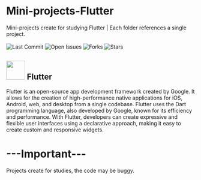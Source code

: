 # Mini-projects-Flutter
Mini-projects create for studying  Flutter | Each folder references a single project. <br><br>
![Last Commit](https://img.shields.io/github/last-commit/AR097/Practice-Flutter)
![Open Issues](https://img.shields.io/github/issues/AR097/Practice-Flutter)
![Forks](https://img.shields.io/github/forks/AR097/Practice-Flutter)
![Stars](https://img.shields.io/github/stars/AR097/Practice-Flutter?style=social)

## <img src = "https://github.com/AR097/Practice-Flutter/assets/107823438/43342381-1d26-47d2-af97-e92e5f47da01" height=50/> Flutter

Flutter is an open-source app development framework created by Google. It allows for the creation of high-performance native applications for iOS, Android, web, and desktop from a single codebase. Flutter uses the Dart programming language, also developed by Google, known for its efficiency and performance. With Flutter, developers can create expressive and flexible user interfaces using a declarative approach, making it easy to create custom and responsive widgets.

# ---Important--- 
Projects create for studies, the code may be buggy.
